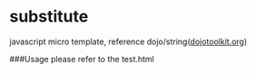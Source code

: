 substitute
==========

javascript micro template, reference dojo/string(<a target="_blank" href="http://dojotoolkit.org">dojotoolkit.org</a>)

###Usage
please refer to the test.html
